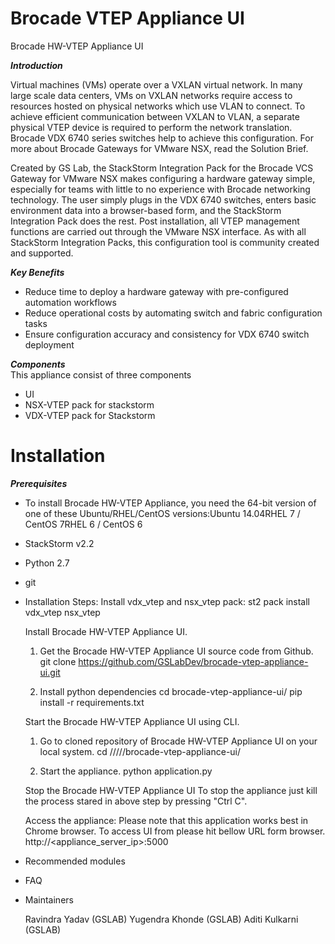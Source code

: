# Brocade VTEP Appliance UI
Brocade HW-VTEP Appliance UI

***Introduction***
 
Virtual machines (VMs) operate over a VXLAN virtual network. In many large scale data centers, VMs on VXLAN networks require access to resources hosted on physical networks which use VLAN to connect. To achieve efficient communication between VXLAN to VLAN, a separate physical VTEP device is required to perform the network translation. Brocade VDX 6740 series switches help to achieve this configuration. For more about Brocade Gateways for VMware NSX, read the Solution Brief.

Created by GS Lab, the StackStorm Integration Pack for the Brocade VCS Gateway for VMware NSX makes configuring a hardware gateway simple, especially for teams with little to no experience with Brocade networking technology. The user simply plugs in the VDX 6740 switches, enters basic environment data into a browser-based form, and the StackStorm Integration Pack does the rest. Post installation, all VTEP management functions are carried out through the VMware NSX interface. As with all StackStorm Integration Packs, this configuration tool is community created and supported.

***Key Benefits***
* Reduce time to deploy a hardware gateway with pre-configured automation workflows
* Reduce operational costs by automating switch and fabric configuration tasks
* Ensure configuration accuracy and consistency for VDX 6740 switch deployment


***Components***
</br>This appliance consist of three components 
* UI
* NSX-VTEP pack for stackstorm
* VDX-VTEP pack for Stackstorm
 
# Installation
***Prerequisites***
* To install Brocade HW-VTEP Appliance, you need the 64-bit version of one of these Ubuntu/RHEL/CentOS versions:Ubuntu 14.04RHEL 7 / CentOS 7RHEL 6 / CentOS 6
* StackStorm v2.2
* Python 2.7
* git

 * Installation Steps:
   Install vdx_vtep and nsx_vtep pack:
    st2 pack install vdx_vtep nsx_vtep
    
    Install Brocade HW-VTEP Appliance UI.
    1. Get the Brocade HW-VTEP Appliance UI source code from Github.
    git clone https://github.com/GSLabDev/brocade-vtep-appliance-ui.git
    
    2. Install python dependencies
    cd brocade-vtep-appliance-ui/
    pip install -r requirements.txt
    
    Start the Brocade HW-VTEP Appliance UI using CLI.
    1. Go to cloned repository of Brocade HW-VTEP Appliance UI on your local system.
    cd /<path>/<to>/<cloned>/<repo>/brocade-vtep-appliance-ui/
    
    2. Start the appliance.
    python application.py
   
    Stop the Brocade HW-VTEP Appliance UI
    To stop the appliance just kill the process stared in above step by pressing "Ctrl C".
    
    Access the appliance:
    Please note that this application works best in Chrome browser.
    To access UI from please hit bellow URL form browser.
        http://<appliance_server_ip>:5000
 * Recommended modules
 
 * FAQ
 
 * Maintainers
 
   Ravindra Yadav (GSLAB)
   Yugendra Khonde (GSLAB)
   Aditi Kulkarni (GSLAB)
